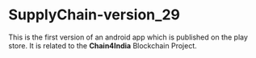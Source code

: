 # SupplyChain-version_29
This is the first version of an android app which is published on the play store. It is related to the **Chain4India** Blockchain Project.
